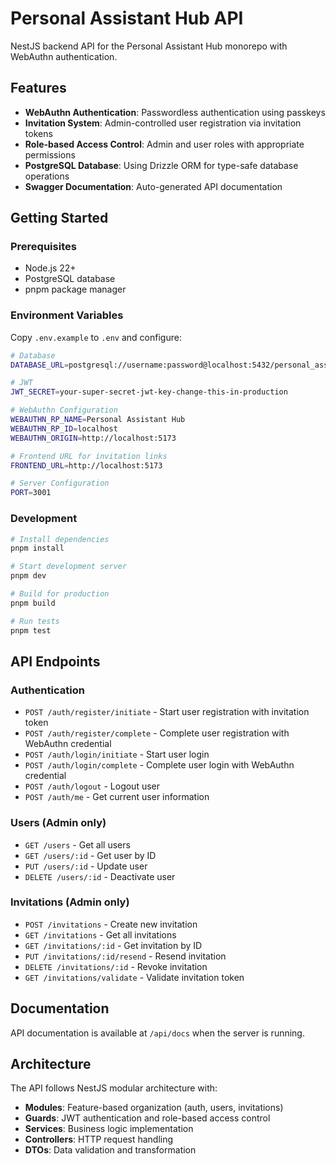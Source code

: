 # Personal Assistant Hub API

NestJS backend API for the Personal Assistant Hub monorepo with WebAuthn authentication.

## Features

- **WebAuthn Authentication**: Passwordless authentication using passkeys
- **Invitation System**: Admin-controlled user registration via invitation tokens
- **Role-based Access Control**: Admin and user roles with appropriate permissions
- **PostgreSQL Database**: Using Drizzle ORM for type-safe database operations
- **Swagger Documentation**: Auto-generated API documentation

## Getting Started

### Prerequisites

- Node.js 22+
- PostgreSQL database
- pnpm package manager

### Environment Variables

Copy `.env.example` to `.env` and configure:

```bash
# Database
DATABASE_URL=postgresql://username:password@localhost:5432/personal_assistant_hub

# JWT
JWT_SECRET=your-super-secret-jwt-key-change-this-in-production

# WebAuthn Configuration
WEBAUTHN_RP_NAME=Personal Assistant Hub
WEBAUTHN_RP_ID=localhost
WEBAUTHN_ORIGIN=http://localhost:5173

# Frontend URL for invitation links
FRONTEND_URL=http://localhost:5173

# Server Configuration
PORT=3001
```

### Development

```bash
# Install dependencies
pnpm install

# Start development server
pnpm dev

# Build for production
pnpm build

# Run tests
pnpm test
```

## API Endpoints

### Authentication

- `POST /auth/register/initiate` - Start user registration with invitation token
- `POST /auth/register/complete` - Complete user registration with WebAuthn credential
- `POST /auth/login/initiate` - Start user login
- `POST /auth/login/complete` - Complete user login with WebAuthn credential
- `POST /auth/logout` - Logout user
- `POST /auth/me` - Get current user information

### Users (Admin only)

- `GET /users` - Get all users
- `GET /users/:id` - Get user by ID
- `PUT /users/:id` - Update user
- `DELETE /users/:id` - Deactivate user

### Invitations (Admin only)

- `POST /invitations` - Create new invitation
- `GET /invitations` - Get all invitations
- `GET /invitations/:id` - Get invitation by ID
- `PUT /invitations/:id/resend` - Resend invitation
- `DELETE /invitations/:id` - Revoke invitation
- `GET /invitations/validate` - Validate invitation token

## Documentation

API documentation is available at `/api/docs` when the server is running.

## Architecture

The API follows NestJS modular architecture with:

- **Modules**: Feature-based organization (auth, users, invitations)
- **Guards**: JWT authentication and role-based access control
- **Services**: Business logic implementation
- **Controllers**: HTTP request handling
- **DTOs**: Data validation and transformation
